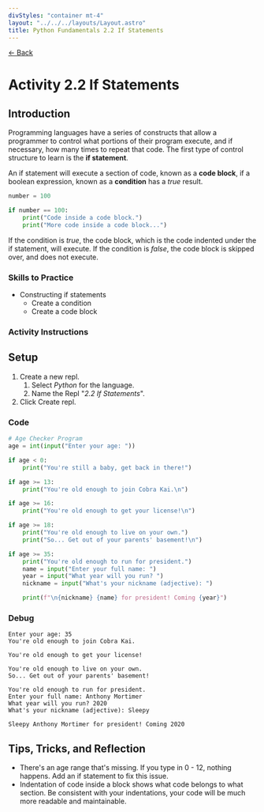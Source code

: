 ```yaml
---
divStyles: "container mt-4"
layout: "../../../layouts/Layout.astro"
title: Python Fundamentals 2.2 If Statements
---
```


[← Back](/courses/python-fundamentals/)

# Activity 2.2 If Statements

## Introduction

Programming languages have a series of constructs that allow a programmer to control what portions of their program execute, and if necessary, how many times to repeat that code. The first type of control structure to learn is the **if statement**.

An if statement will execute a section of code, known as a **code block**, if a boolean expression, known as a **condition** has a _true_ result.

```python
number = 100

if number == 100:
    print("Code inside a code block.")
    print("More code inside a code block...")
```

If the condition is _true_, the code block, which is the code indented under the if statement, will execute. If the condition is _false_, the code block is skipped over, and does not execute.

### Skills to Practice

- Constructing if statements
  - Create a condition
  - Create a code block

### Activity Instructions

## Setup

1. Create a new repl.
   1. Select _Python_ for the language.
   2. Name the Repl "_2.2 If Statements_".
2. Click Create repl.

### Code

```python
# Age Checker Program
age = int(input("Enter your age: "))

if age < 0:
    print("You're still a baby, get back in there!")

if age >= 13:
    print("You're old enough to join Cobra Kai.\n")

if age >= 16:
    print("You're old enough to get your license!\n")

if age >= 18:
    print("You're old enough to live on your own.")
    print("So... Get out of your parents' basement!\n")

if age >= 35:
    print("You're old enough to run for president.")
    name = input("Enter your full name: ")
    year = input("What year will you run? ")
    nickname = input("What's your nickname (adjective): ")

    print(f"\n{nickname} {name} for president! Coming {year}")
```

### Debug

```
Enter your age: 35
You're old enough to join Cobra Kai.

You're old enough to get your license!

You're old enough to live on your own.
So... Get out of your parents' basement!

You're old enough to run for president.
Enter your full name: Anthony Mortimer
What year will you run? 2020
What's your nickname (adjective): Sleepy

Sleepy Anthony Mortimer for president! Coming 2020
```

## Tips, Tricks, and Reflection

- There's an age range that's missing. If you type in 0 - 12, nothing happens. Add an if statement to fix this issue.
- Indentation of code inside a block shows what code belongs to what section. Be consistent with your indentations, your code will be much more readable and maintainable.

